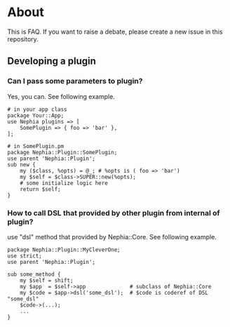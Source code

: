 # About

This is FAQ. If you want to raise a debate, please create a new issue in this repository.

## Developing a plugin

### Can I pass some parameters to plugin?

Yes, you can. See following example.

    # in your app class
    package Your::App;
    use Nephia plugins => [
        SomePlugin => { foo => 'bar' },
    ];

    # in SomePlugin.pm
    package Nephia::Plugin::SomePlugin;
    use parent 'Nephia::Plugin';
    sub new {
        my ($class, %opts) = @_; # %opts is ( foo => 'bar')
        my $self = $class->SUPER::new(%opts);
        # some initialize logic here
        return $self;
    }


### How to call DSL that provided by other plugin from internal of plugin?

use "dsl" method that provided by Nephia::Core. See following example.

    package Nephia::Plugin::MyCleverOne;
    use strict;
    use parent 'Nephia::Plugin';
    
    sub some_method {
        my $self = shift;
        my $app  = $self->app              # subclass of Nephia::Core
        my $code = $app->dsl('some_dsl');  # $code is coderef of DSL "some_dsl"
        $code->(...);
        ...
    }

